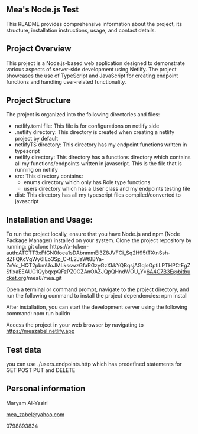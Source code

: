 ## Mea's Node.js Test

This README provides comprehensive information about the project, its structure, installation instructions, usage, and contact details.

## Project Overview
This project is a Node.js-based web application designed to demonstrate various aspects of server-side development using Netlify. The project showcases the use of TypeScript and JavaScript for creating endpoint functions and handling user-related functionality.

## Project Structure
The project is organized into the following directories and files:

- netlify.toml file: This file is for configurations on netlify side
- .netlify directory: This directory is created when creating a netlify project by default
- netlifyTS directory: This directory has my endpoint functions written in typescript
- netlify directory: This directory has a functions directory which contains all my functions/endpoints written in javascript. This is the file that is running on netlify
- src: This directory contains: 
  - enums directory which only has Role type functions
  - users directory which has a User class and my endpoints testing file
- dist: This directory has all my typescript files compiled/converted to javascript

## Installation and Usage:
To run the project locally, ensure that you have Node.js and npm (Node Package Manager) installed on your system.
Clone the project repository by running:
git clone https://x-token-auth:ATCTT3xFfGN0foea1sDAbnmmEi3Z8JVFCi_Sq2H95tTXtnSsh-dZFQKcVgWy6IEo3Sp_C-tL2JaWt8BYa-ZnVc_HQT2pbmUoJMLksswzGfaRGzyGzXkkYQBqsjAGqlsOptiLPTHPCtEgZSfixaEEAUG1QybqxpQFzPZ0GZAnOAZJQpQHndWOU_Y=6A4C7B3E@bitbucket.org/mea8/mea.git

Open a terminal or command prompt, navigate to the project directory, and run the following command to install the project dependencies:
npm install

After installation, you can start the development server using the following command:
npm run buildn

Access the project in your web browser by navigating to https://meazabel.netlify.app

## Test data
you can use  ./users.endpoints.http which has predefined statements for GET POST PUT and DELETE


## Personal information
Maryam Al-Yasiri
&nbsp;

mea_zabel@yahoo.com
&nbsp;

0798893834